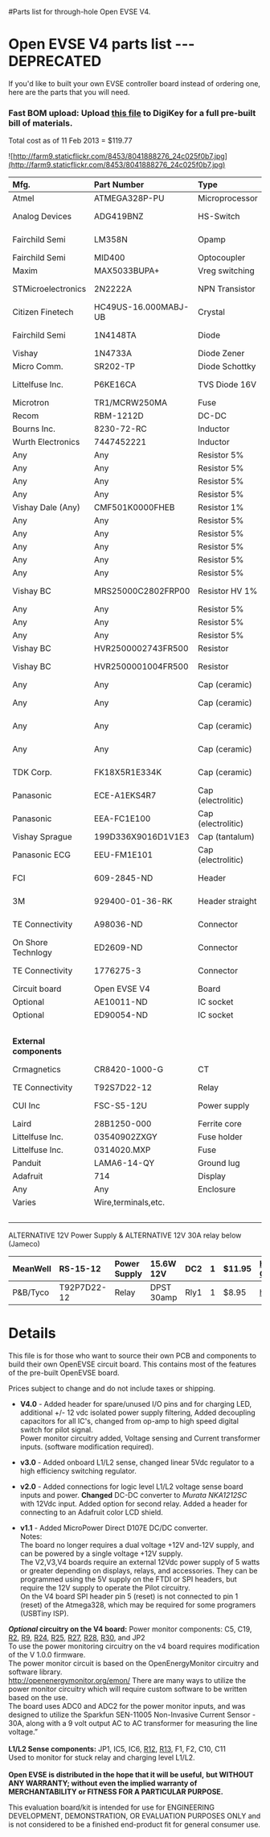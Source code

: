 #Parts list for through-hole Open EVSE V4.

# Open EVSE V4 parts list --- **DEPRECATED** #

If you'd like to built your own EVSE controller board instead of ordering one, here are the parts that you will need.
### Fast BOM upload: Upload [this file](http://code.google.com/p/open-evse/downloads/detail?name=evse-v4diy-BOM2.csv&can=2&q=) to DigiKey for a full pre-built bill of materials. ###
Total cost as of 11 Feb 2013 = $119.77

![http://farm9.staticflickr.com/8453/8041888276_24c025f0b7.jpg](http://farm9.staticflickr.com/8453/8041888276_24c025f0b7.jpg)

| **Mfg.** | **Part Number** | **Type** | **Value** | **Name** | **Qty** | **Price** | **URL** |
|:---------|:----------------|:---------|:----------|:---------|:--------|:----------|:--------|
| Atmel | ATMEGA328P-PU | Microprocessor | 328p-pu | IC1| 1| $3.16| http://www.digikey.com/product-detail/en/ATMEGA328P-PU |
| Analog Devices | ADG419BNZ | HS-Switch | SPDT | IC2| 1| $3.15| http://www.digikey.com/product-detail/en/ADG419BNZ/ADG419BNZ-ND/820067 |
| Fairchild Semi | LM358N | Opamp | LM358 | IC4| 1| $0.46| http://search.digikey.com/us/en/products/LM358N/LM358NFS-ND/458692 |
| Fairchild Semi | MID400| Optocoupler| 8-dip| IC5,IC6| 2| $4.06| http://www.digikey.com/product-detail/en/MID400 |
| Maxim| MAX5033BUPA+| Vreg switching| 5V | IC7| 1| $3.76| http://www.digikey.com/product-detail/en/MAX5033BUPA%2B |
| STMicroelectronics | 2N2222A | NPN Transistor | 2n2222 | Q2| 1| $1.26| http://search.digikey.com/us/en/products/2N2222A/497-2598-ND/603623 |
| Citizen Finetech| HC49US-16.000MABJ-UB| Crystal | 16000| Y1| 1| $0.63| http://www.digikey.com/product-detail/en/HC49US-16.000MABJ-UB/300-8499-ND/862775 |
| Fairchild Semi | 1N4148TA | Diode | 1N4148 | D1,D3,D4| 3| $0.10| http://search.digikey.com/us/en/products/1N4148TA/1N4148TACT-ND/1532747 |
| Vishay| 1N4733A | Diode Zener| 5.1V 1W| D5,D6| 2| $0.23| http://www.digikey.com/product-detail/en/1N4733A-TR |
| Micro Comm.| SR202-TP| Diode Schottky| 2A 20V DO41| D7| 1| $0.43| http://www.digikey.com/product-detail/en/SR202-TP |
| Littelfuse Inc.| P6KE16CA | TVS Diode 16V| P6KE16CA | TVS| 1| $0.50| http://search.digikey.com/us/en/products/P6KE16CA/P6KE16CALFCT-ND/407666 |
| Microtron| TR1/MCRW250MA| Fuse| 0.25A 250V| F1,F2| 2| $0.85| http://www.digikey.com/product-detail/en/TR1%2FMCRW250MA |
| Recom| RBM-1212D| DC-DC|  12v input| +/-12v42ma DC1| 1| $6.88| http://www.digikey.com/product-detail/en/RBM-1212D |
| Bourns Inc.| 8230-72-RC| Inductor| 150uh| L1,L2| 2| $1.66| http://www.digikey.com/product-detail/en/8230-72-RC |
| Wurth Electronics| 7447452221| Inductor| 220uh 1.2A| L3| 1| $1.47| http://www.digikey.com/product-detail/en/7447452221 |
| Any | Any | Resistor 5%| 100| [R18](https://code.google.com/p/open-evse/source/detail?r=18)| 1| $0.09 |
| Any | Any | Resistor 5%| 110| [R24](https://code.google.com/p/open-evse/source/detail?r=24)| 1| $0.09 |
| Any | Any | Resistor 5%| 320| [R2](https://code.google.com/p/open-evse/source/detail?r=2)| 1| $0.09 |
| Any | Any | Resistor 5%| 330| [R11](https://code.google.com/p/open-evse/source/detail?r=11),[R17](https://code.google.com/p/open-evse/source/detail?r=17),[R23](https://code.google.com/p/open-evse/source/detail?r=23)| 3| $0.09 |
| Vishay Dale (Any)| CMF501K0000FHEB| Resistor 1%| 1K 1% | [R1](https://code.google.com/p/open-evse/source/detail?r=1)| 1| $1.04| http://www.digikey.com/product-detail/en/CMF501K0000FHEB |
| Any | Any | Resistor 5%| 1k | [R20](https://code.google.com/p/open-evse/source/detail?r=20)| 1| $0.09 |
| Any | Any | Resistor 5%| 1.2k | [R9](https://code.google.com/p/open-evse/source/detail?r=9)| 1| $0.09 |
| Any | Any | Resistor 5%| 2.8k| [R3](https://code.google.com/p/open-evse/source/detail?r=3),[R4](https://code.google.com/p/open-evse/source/detail?r=4)| 2| $0.09|
| Any | Any | Resistor 5%| 10k | [R10](https://code.google.com/p/open-evse/source/detail?r=10),19,25,27,28,30| 6| $0.09 |
| Any | Any | Resistor 5%| 20k | [R15](https://code.google.com/p/open-evse/source/detail?r=15)| 1| $0.09 |
| Vishay BC| MRS25000C2802FRP00| Resistor HV 1%| 28k 0.6w| [R12](https://code.google.com/p/open-evse/source/detail?r=12),[R13](https://code.google.com/p/open-evse/source/detail?r=13)| 2| $0.36| http://www.digikey.com/product-detail/en/MRS25000C2802FRP00/PPC28.0KZCT-ND/594989 |
| Any | Any | Resistor 5%| 56k | [R5](https://code.google.com/p/open-evse/source/detail?r=5)| 1| $0.09 |
| Any | Any | Resistor 5%| 100k | [R6](https://code.google.com/p/open-evse/source/detail?r=6),14,16| 3| $0.09 |
| Any | Any | Resistor 5%| 200k | [R7](https://code.google.com/p/open-evse/source/detail?r=7)| 1| $0.09 |
| Vishay BC| HVR2500002743FR500| Resistor| 274k| [R22](https://code.google.com/p/open-evse/source/detail?r=22)| 1| $0.57| http://www.digikey.com/product-detail/en/HVR2500002743FR500 |
| Vishay BC| HVR2500001004FR500| Resistor| 1.0M| [R21](https://code.google.com/p/open-evse/source/detail?r=21)| 1| $0.57 | http://www.digikey.com/product-detail/en/HVR2500001004FR500/PPCQF1.0MCT-ND/719864 |
| Any | Any | Cap (ceramic) | 18pf | C1,C2| 2| $0.44| http://www.digikey.com/product-detail/en/SR151A180JAR |
| Any | Any | Cap (ceramic) | 22pf | C8| 1| $0.34| http://www.digikey.com/product-detail/en/K220J15C0GF5TL2/BC1005CT-ND/286627|
| Any | Any | Cap (ceramic) | 0.1uf | C3,4,10-15,20,21| 10| $0.20| http://search.digikey.com/scripts/dksearch/dksus.dll?vendor=0&keywords=+399-4266-ND |
| Any | Any | Cap (ceramic) | 0.33uf | C22| 1| $0.46| http://www.digikey.com/product-detail/en/SR205E334MAR/478-5733-ND/2136293|
| TDK Corp.| FK18X5R1E334K| Cap (ceramic) | 0.33uf low esr| C6,C7| 2| $0.34| http://www.digikey.com/product-detail/en/FK18X5R1E334K |
| Panasonic| ECE-A1EKS4R7| Cap (electrolitic) | 4.7uf 25V| C5| 1| $0.26| http://www.digikey.com/product-detail/en/ECE-A1EKS4R7/P974-ND/160554 |
| Panasonic | EEA-FC1E100 | Cap (electrolitic) | 10uf 25V| C9,C19| 2| $0.30| http://search.digikey.com/us/en/products/EEA-FC1E100/P11212-ND/356116 |
| Vishay Sprague| 199D336X9016D1V1E3| Cap (tantalum)| 33uf 16V| C16| 1| $2.07| http://www.digikey.com/product-detail/en/199D336X9016D1V1E3 |
| Panasonic ECG| EEU-FM1E101| Cap (electrolitic) | 100uf 25v| C17| 1| $0.32| http://www.digikey.com/product-detail/en/EEU-FM1E101 |
| FCI | 609-2845-ND| Header| 2x3| ISP1| 1| $0.74 | http://www.digikey.com/product-detail/en/75869-131LF/609-2845-ND/1302569 |
| 3M| 929400-01-36-RK| Header straight| 0.1sp.| FTDI,LCD,CT1,I/O| 1| $1.80| http://www.digikey.com/product-detail/en/929400-01-36-RK/929400E-01-36-ND/1093569 |
| TE Connectivity | A98036-ND | Connector| 3.5mm 2P| Rly1,S1/2,SP| 3 | $0.27| http://www.digikey.com/product-detail/en/1776275-2/A98036-ND/1826899 |
| On Shore Technlogy | ED2609-ND| Connector| 5.0mm 2P| DCIN,PILOT| 2 | $0.35| http://www.digikey.com/product-detail/en/OSTTC022162/ED2609-ND/614558 |
| TE Connectivity | 1776275-3| Connector| 3.5mm 3P| JP1| 1 | $0.78 | http://www.digikey.com/product-detail/en/1776275-3/A98037-ND/1826900 |
| Circuit board| Open EVSE V4| Board| Double sided| B1| 1| $14.10| http://oshpark.com |
| Optional| AE10011-ND| IC socket| 8 pin| IC2,4,5,6| 4| 0.50|  |
| Optional| ED90054-ND| IC socket| 28 pin| IC1| 1| 1.68|  |
|  |  |  |  |  | **Total**| **$73.16**|
| **External components** |
| Crmagnetics | CR8420-1000-G | CT | 1000| CT1| 1| $10.65| http://search.digikey.com/us/en/products/CR8420-1000-G/582-1018-ND/1045174 |
| TE Connectivity| T92S7D22-12| Relay| DPST 30amp| Rly1| 1| $13.87| http://www.digikey.com/product-detail/en/T92S7D22-12 |
| CUI Inc| FSC-S5-12U| Power supply| 5W 12V| DC2| 1| $27.32| http://www.digikey.com/product-detail/en/FSC-S5-12U/102-1573-ND/1699037 |
| Laird| 28B1250-000| Ferrite core| 31x19x22mm| L4,L5| 2| $2.98| http://www.digikey.com/product-detail/en/28B1250-000 |
| Littelfuse Inc.| 03540902ZXGY| Fuse holder| 20amp 300V| FH| 1| $3.89| http://www.digikey.com/product-detail/en/03540902ZXGY |
| Littelfuse Inc.| 0314020.MXP| Fuse| 3AG 20amp F| F3,F4| 2| $1.38| http://www.digikey.com/product-detail/en/0314020.MXP |
| Panduit| LAMA6-14-QY| Ground lug| 6-14 AWG| GND| 1| $1.50| http://www.digikey.com/product-detail/en/LAMA6-14-QY |
| Adafruit| 714| Display| RGB LCD Rev| DSP(opt)| 1| $24.95| http://www.adafruit.com/products/714 |
| Any| Any| Enclosure| Case|  | 1| varies| Enclosure to fit selected components (~4x4x4" to 6x8x6") |
| Varies| Wire,terminals,etc.|  |  |  | 1| $10.00| Wire,terminals,fastners,standoffs,connectors,etc. (estimated) |
|  |  |  |  | **System Total**|  | $164.46 |

ALTERNATIVE 12V Power Supply & ALTERNATIVE 12V 30A relay below (Jameco)

| MeanWell | RS-15-12  | Power Supply | 15.6W 12V | DC2 | 1 | $11.95 | http://www.jameco.com/webapp/wcs/stores/servlet/Product_10001_10001_1919051_-1?CID=GOAW&gclid=CKPiy5PqprMCFQyk4Aod5EkARQ |
|:---------|:----------|:-------------|:----------|:----|:--|:-------|:-------------------------------------------------------------------------------------------------------------------------|
| P&B/Tyco | T92P7D22-12  | Relay | DPST 30amp | Rly1 | 1 | $8.95 |  https://www.jameco.com/webapp/wcs/stores/servlet/Product_10001_10001_2158346_-1 |

# Details #

This file is for those who want to source their own PCB and components to build their own OpenEVSE circuit board. This contains most of the features of the pre-built OpenEVSE board.

Prices subject to change and do not include taxes or shipping.

  * **V4.0** - Added header for spare/unused I/O pins and for charging LED, additional +/- 12 vdc isolated power supply filtering, Added decoupling capacitors for all IC's, changed from op-amp to high speed digital switch for pilot signal.<br>Power monitor circuitry added, Voltage sensing and Current transformer inputs. (software modification required).</li></ul>

<ul><li><b>v3.0</b> - Added onboard L1/L2 sense, changed linear 5Vdc regulator to a high efficiency switching regulator.</li></ul>

<ul><li><b>v2.0</b> - Added connections for logic level L1/L2 voltage sense board inputs and power. <b>Changed</b> DC-DC converter to <i>Murata NKA1212SC</i> with 12Vdc input. Added option for second relay. Added a header for connecting to an Adafruit color LCD shield.</li></ul>

<ul><li><b>v1.1</b> - Added MicroPower Direct D107E DC/DC converter.<br>
Notes:<br>
The board no longer requires a dual voltage +12V and-12V supply, and can be powered by a single voltage +12V supply.<br>
The V2,V3,V4 boards require an external 12Vdc power supply of 5 watts or greater depending on displays, relays, and accessories. They can be programmed using the 5V supply on the FTDI or SPI headers, but require the 12V supply to operate the Pilot circuitry.<br>
On the V4 board SPI header pin 5 (reset) is not connected to pin 1 (reset) of the Atmega328, which may be required for some programers (USBTiny ISP).</li></ul>

<b><i>Optional</i> circuitry on the V4 board:</b>
Power monitor components: C5, C19, <a href='https://code.google.com/p/open-evse/source/detail?r=2'>R2</a>, <a href='https://code.google.com/p/open-evse/source/detail?r=9'>R9</a>, <a href='https://code.google.com/p/open-evse/source/detail?r=24'>R24</a>, <a href='https://code.google.com/p/open-evse/source/detail?r=25'>R25</a>, <a href='https://code.google.com/p/open-evse/source/detail?r=27'>R27</a>, <a href='https://code.google.com/p/open-evse/source/detail?r=28'>R28</a>, <a href='https://code.google.com/p/open-evse/source/detail?r=30'>R30</a>, and JP2<br>
To use the power monitoring circuitry on the v4 board requires modification of the V 1.0.0 firmware.<br>
The power monitor circuit is based on the OpenEnergyMonitor circuitry and software library.<br>
<a href='http://openenergymonitor.org/emon/'>http://openenergymonitor.org/emon/</a>
There are many ways to utilize the power monitor circuitry which will require custom software to be written based on the use.<br>
The board uses ADC0 and ADC2 for the power monitor inputs, and was designed to utilize the Sparkfun SEN-11005 Non-Invasive Current Sensor - 30A, along with a 9 volt output AC to AC transformer for measuring the line voltage.”<br>
<br>
<b>L1/L2 Sense components:</b> JP1, IC5, IC6, <a href='https://code.google.com/p/open-evse/source/detail?r=12'>R12</a>, <a href='https://code.google.com/p/open-evse/source/detail?r=13'>R13</a>, F1, F2, C10, C11<br>
Used to monitor for stuck relay and charging level L1/L2.<br>
<br>
<b>Open EVSE is distributed in the hope that it will be useful,</b>
<b>but WITHOUT ANY WARRANTY; without even the implied warranty of</b>
<b>MERCHANTABILITY or FITNESS FOR A PARTICULAR PURPOSE.</b>

This evaluation board/kit is intended for use for ENGINEERING DEVELOPMENT, DEMONSTRATION, OR EVALUATION PURPOSES ONLY and is not considered to be a finished end-product fit for general consumer use.<br>
